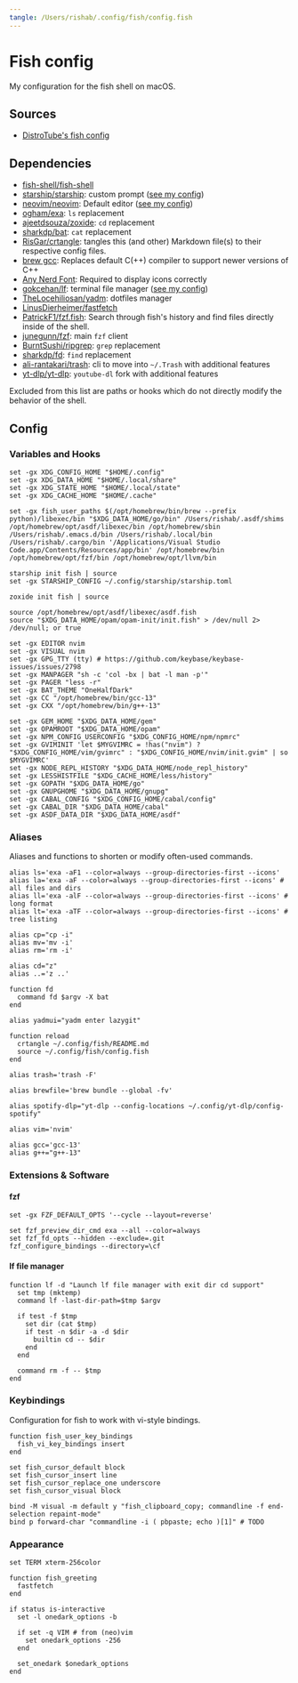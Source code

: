 ```yaml
---
tangle: /Users/rishab/.config/fish/config.fish
---
```


# Fish config

My configuration for the fish shell on macOS.

## Sources

- [DistroTube's fish config](https://gitlab.com/dwt1/dotfiles/-/blob/master/.config/fish/config.fish)

## Dependencies

- [fish-shell/fish-shell](https://github.com/fish-shell/fish-shell)
- [starship/starship](https://github.com/starship/starship): custom prompt ([see my config](../starship/README.md))
- [neovim/neovim](https://github.com/neovim/neovim): Default editor ([see my config](../nvim/README.md))
- [ogham/exa](https://github.com/ogham/exa): `ls` replacement
- [ajeetdsouza/zoxide](https://github.com/ajeetdsouza/zoxide): `cd` replacement
- [sharkdp/bat](https://github.com/sharkdp/bat): `cat` replacement
- [RisGar/crtangle](https://github.com/RisGar/crtangle): tangles this (and other) Markdown file(s) to their respective config files.
- [brew gcc](https://formulae.brew.sh/formula/gcc): Replaces default C(++) compiler to support newer versions of C++
- [Any Nerd Font](https://www.nerdfonts.com/): Required to display icons correctly
- [gokcehan/lf](https://github.com/gokcehan/lf): terminal file manager ([see my config](../lf/README.md))
- [TheLocehiliosan/yadm](https://github.com/TheLocehiliosan/yadm): dotfiles manager
- [LinusDierheimer/fastfetch](https://github.com/LinusDierheimer/fastfetch)
- [PatrickF1/fzf.fish](https://github.com/PatrickF1/fzf.fish): Search through fish's history and find files directly inside of the shell.
- [junegunn/fzf](https://github.com/junegunn/fzf): main `fzf` client
- [BurntSushi/ripgrep](https://github.com/BurntSushi/ripgrep): `grep` replacement
- [sharkdp/fd](https://github.com/sharkdp/fd): `find` replacement
- [ali-rantakari/trash](https://github.com/ali-rantakari/trash): cli to move into `~/.Trash` with additional features
- [yt-dlp/yt-dlp](https://github.com/yt-dlp/yt-dlp): `youtube-dl` fork with additional features

Excluded from this list are paths or hooks which do not directly modify the behavior of the shell.

## Config

### Variables and Hooks

```fish
set -gx XDG_CONFIG_HOME "$HOME/.config"
set -gx XDG_DATA_HOME "$HOME/.local/share"
set -gx XDG_STATE_HOME "$HOME/.local/state"
set -gx XDG_CACHE_HOME "$HOME/.cache"

set -gx fish_user_paths $(/opt/homebrew/bin/brew --prefix python)/libexec/bin "$XDG_DATA_HOME/go/bin" /Users/rishab/.asdf/shims /opt/homebrew/opt/asdf/libexec/bin /opt/homebrew/sbin /Users/rishab/.emacs.d/bin /Users/rishab/.local/bin /Users/rishab/.cargo/bin '/Applications/Visual Studio Code.app/Contents/Resources/app/bin' /opt/homebrew/bin /opt/homebrew/opt/fzf/bin /opt/homebrew/opt/llvm/bin

starship init fish | source
set -gx STARSHIP_CONFIG ~/.config/starship/starship.toml

zoxide init fish | source

source /opt/homebrew/opt/asdf/libexec/asdf.fish
source "$XDG_DATA_HOME/opam/opam-init/init.fish" > /dev/null 2> /dev/null; or true

set -gx EDITOR nvim
set -gx VISUAL nvim
set -gx GPG_TTY (tty) # https://github.com/keybase/keybase-issues/issues/2798
set -gx MANPAGER "sh -c 'col -bx | bat -l man -p'"
set -gx PAGER "less -r"
set -gx BAT_THEME "OneHalfDark"
set -gx CC "/opt/homebrew/bin/gcc-13"
set -gx CXX "/opt/homebrew/bin/g++-13"

set -gx GEM_HOME "$XDG_DATA_HOME/gem"
set -gx OPAMROOT "$XDG_DATA_HOME/opam"
set -gx NPM_CONFIG_USERCONFIG "$XDG_CONFIG_HOME/npm/npmrc"
set -gx GVIMINIT 'let $MYGVIMRC = !has("nvim") ? "$XDG_CONFIG_HOME/vim/gvimrc" : "$XDG_CONFIG_HOME/nvim/init.gvim" | so $MYGVIMRC'
set -gx NODE_REPL_HISTORY "$XDG_DATA_HOME/node_repl_history"
set -gx LESSHISTFILE "$XDG_CACHE_HOME/less/history"
set -gx GOPATH "$XDG_DATA_HOME/go"
set -gx GNUPGHOME "$XDG_DATA_HOME/gnupg"
set -gx CABAL_CONFIG "$XDG_CONFIG_HOME/cabal/config"
set -gx CABAL_DIR "$XDG_DATA_HOME/cabal"
set -gx ASDF_DATA_DIR "$XDG_DATA_HOME/asdf"
```

### Aliases

Aliases and functions to shorten or modify often-used commands.

```fish
alias ls='exa -aF1 --color=always --group-directories-first --icons'
alias la='exa -aF --color=always --group-directories-first --icons' # all files and dirs
alias ll='exa -alF --color=always --group-directories-first --icons' # long format
alias lt='exa -aTF --color=always --group-directories-first --icons' # tree listing

alias cp="cp -i"
alias mv='mv -i'
alias rm='rm -i'

alias cd="z"
alias ..='z ..'

function fd
  command fd $argv -X bat
end

alias yadmui="yadm enter lazygit"

function reload
  crtangle ~/.config/fish/README.md
  source ~/.config/fish/config.fish
end

alias trash='trash -F'

alias brewfile='brew bundle --global -fv'

alias spotify-dlp="yt-dlp --config-locations ~/.config/yt-dlp/config-spotify"

alias vim='nvim'

alias gcc='gcc-13'
alias g++="g++-13"
```

### Extensions & Software

#### fzf

```fish
set -gx FZF_DEFAULT_OPTS '--cycle --layout=reverse'

set fzf_preview_dir_cmd exa --all --color=always
set fzf_fd_opts --hidden --exclude=.git
fzf_configure_bindings --directory=\cf
```

#### lf file manager

```fish
function lf -d "Launch lf file manager with exit dir cd support"
  set tmp (mktemp)
  command lf -last-dir-path=$tmp $argv

  if test -f $tmp
    set dir (cat $tmp)
    if test -n $dir -a -d $dir
      builtin cd -- $dir
    end
  end

  command rm -f -- $tmp
end
```

### Keybindings

Configuration for fish to work with vi-style bindings.

```fish
function fish_user_key_bindings
  fish_vi_key_bindings insert
end

set fish_cursor_default block
set fish_cursor_insert line
set fish_cursor_replace_one underscore
set fish_cursor_visual block

bind -M visual -m default y "fish_clipboard_copy; commandline -f end-selection repaint-mode"
bind p forward-char "commandline -i ( pbpaste; echo )[1]" # TODO
```

### Appearance

```fish
set TERM xterm-256color

function fish_greeting
  fastfetch
end

if status is-interactive
  set -l onedark_options -b

  if set -q VIM # from (neo)vim
    set onedark_options -256
  end

  set_onedark $onedark_options
end
```
